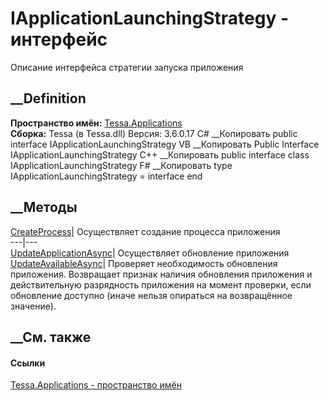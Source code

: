 # IApplicationLaunchingStrategy - интерфейс
Описание интерфейса стратегии запуска приложения
## __Definition
 **Пространство имён:** [Tessa.Applications](N_Tessa_Applications.htm)  
 **Сборка:** Tessa (в Tessa.dll) Версия: 3.6.0.17
C# __Копировать
     public interface IApplicationLaunchingStrategy
VB __Копировать
     Public Interface IApplicationLaunchingStrategy
C++ __Копировать
     public interface class IApplicationLaunchingStrategy
F# __Копировать
     type IApplicationLaunchingStrategy = interface end
##  __Методы
[CreateProcess](M_Tessa_Applications_IApplicationLaunchingStrategy_CreateProcess.htm)|
Осуществляет создание процесса приложения  
---|---  
[UpdateApplicationAsync](M_Tessa_Applications_IApplicationLaunchingStrategy_UpdateApplicationAsync.htm)|
Осуществляет обновление приложения  
[UpdateAvailableAsync](M_Tessa_Applications_IApplicationLaunchingStrategy_UpdateAvailableAsync.htm)|
Проверяет необходимость обновления приложения. Возвращает признак наличия
обновления приложения и действительную разрядность приложения на момент
проверки, если обновление доступно (иначе нельзя опираться на возвращённое
значение).  
## __См. также
#### Ссылки
[Tessa.Applications - пространство имён](N_Tessa_Applications.htm)
